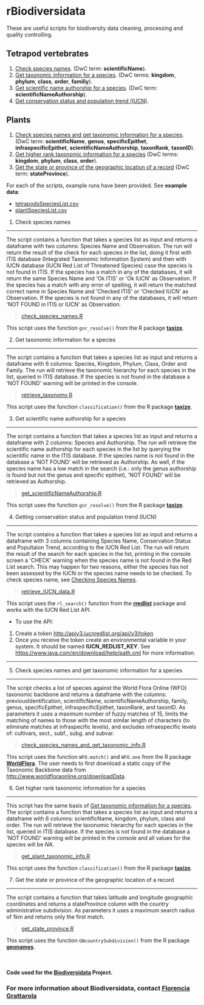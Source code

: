 rBiodiversidata
===============

These are useful scripts for biodiversity data cleaning, processing and
quality controlling.

Tetrapod vertebrates
--------------------

1.  [Check species names](#check-species-names). (DwC term:
    **scientificName**).
2.  [Get taxonomic information for a
    species](#get-taxonomic-information-for-a-species). (DwC terms:
    **kingdom**, **phylum**, **class**, **order**, **familiy**).
3.  [Get scientific name authorship for a
    species](#get-scientific-name-authorship-for-a-species). (DwC term:
    **scientificNameAuthorship**).
4.  [Get conservation status and population trend
    (IUCN)](#getting-conservation-status-and-population-trend-iucn).

Plants
------

1.  [Check species names and get taxonomic information for a
    species](#check-species-names-and-get-taxonomic-information-for-a-species).
    (DwC term: **scientificName**, **genus**, **specificEpithet**,
    **infraspecificEpithet**, **scientificNameAuthorship**,
    **taxonRank**, **taxonID**).
2.  [Get higher rank taxonomic information for a
    species](#get-higher-rank-taxonomic-information-for-a-species) (DwC
    terms: **kingdom**, **phylum**, **class**, **order**).
3.  [Get the state or province of the geographic location of a
    record](#get-the-state-or-province-of-the-geographic-location-of-a-record)
    (DwC term: **stateProvince**).

For each of the scripts, example runs have been provided. See **example
data**:  
- [tetrapodsSpeciesList.csv](tetrapodsSpeciesList.csv)  
- [plantSpeciesList.csv](plantSpeciesList.csv)

1) Check species names
----------------------

The script contains a function that takes a species list as input and
returns a dataframe with two columns: Species Name and Observation. The
run will return the result of the check for each species in the list,
doing it first with ITIS database (Integrated Taxonomic Information
System) and then with IUCN database (IUCN Red List of Threatened
Species) case the species is not found in ITIS. If the species has a
match in any of the databases, it will return the same Species Name and
'Ok ITIS' or 'Ok IUCN' as Observation. If the species has a match with
any error of spelling, it will return the matched correct name in
Species Name and 'Checked ITIS' or 'Checked IUCN' as Observation. If the
species is not found in any of the databases, it will return 'NOT FOUND
in ITIS or IUCN' as Observation.

> [check\_species\_names.R](check_species_names.R)

This script uses the function `gnr_resolve()` from the R package
[**taxize**](https://github.com/ropensci/taxize).

2) Get taxonomic information for a species
------------------------------------------

The script contains a function that takes a species list as input and
returns a dataframe with 6 columns: Species, Kingdom, Phylum, Class,
Order and Family. The run will retrieve the taxonomic hierarchy for each
species in the list, queried in ITIS database. If the species is not
found in the database a 'NOT FOUND' warning will be printed in the
console.

> [retrieve_taxonomy.R](retrieve_taxonomy.R)

This script uses the function `classification()` from the R package
[**taxize**](https://github.com/ropensci/taxize).

3) Get scientific name authorship for a species
-----------------------------------------------

The script contains a function that takes a species list as input and
returns a dataframe with 2 columns: Species and Authorship. The run will
retrieve the scientific name authorship for each species in the list by
querying the scientific name in the ITIS database. If the species name
is not found in the database a 'NOT FOUND' will be retrieved as
Authorship. As well, if the species name has a low match in the search
(i.e.: only the genus authorship is found but not the genus and specific
epithet), 'NOT FOUND' will be retrieved as Authorship.

> [get_scientificNameAuthorship.R](get_scientificNameAuthorship.R)

This script uses the function `gnr_resolve()` from the R package
[**taxize**](https://github.com/ropensci/taxize).

4) Getting conservation status and population trend (IUCN)
----------------------------------------------------------

The script contains a function that takes a species list as input and
returns a dataframe with 3 columns containing Species Name, Conservation
Status and Popultaion Trend, according to the IUCN Red List. The run
will return the result of the search for each species in the list,
printing in the console screen a 'CHECK' warning when the species name
is not found in the Red List search. This may happen for two reasons,
either the species has not been assessed by the IUCN or the species name
needs to be checked. To check species name, see [Checking Species
Names](#2-checking-species-names).

> [retrieve_IUCN_data.R](retrieve_IUCN_data.R)

This script uses the `rl_search()` function from the
[**rredlist**](https://CRAN.R-project.org/package=rredlist) package and
works with the IUCN Red List API.

-   To use the API:

1.  Create a token <http://apiv3.iucnredlist.org/api/v3/token>
2.  Once you receive the token create an environmental variable in your
    system. It should be named **IUCN_REDLIST_KEY**. See
    <https://www.java.com/en/download/help/path.xml> for more
    information.

------------------------------------------------------------------------

5) Check species names and get taxonomic information for a species
------------------------------------------------------------------

The script checks a list of species against the World Flora Online (WFO)
taxonomic backbone and returns a dataframe with the columns:
previousIdentification, scientificName, scientificNameAuthorship,
family, genus, specificEpithet, infraspecificEpithet, taxonRank, and
taxonID. As parameters it uses a maximum number of fuzzy matches of 15,
limits the matching of names to those with the most similar length of
characters (to eliminate matches at infraspecific levels), and excludes
infraespecific levels of: cultivars, sect., subf., subg. and subvar.

> [check_species_names_and_get_taxonomic_info.R](check_species_names_and_get_taxonomic_info.R)

This script uses the function `WFO.match()` and `WFO.one` from the R
package [**WorldFlora**](https://cran.r-project.org/package=WorldFlora).
The user needs to first download a static copy of the Taxonomic Backbone
data from <http://www.worldfloraonline.org/downloadData>.

6) Get higher rank taxonomic information for a species
------------------------------------------------------

This script has the same basis of [Get taxonomic information for a
species](#get-taxonomic-information-for-a-species). The script contains
a function that takes a species list as input and returns a dataframe
with 6 columns: scientificName, kingdom, phylum, class and order. The
run will retrieve the taxonomic hierarchy for each species in the list,
queried in ITIS database. If the species is not found in the database a
'NOT FOUND' warning will be printed in the console and all values for
the species will be *NA*.

> [get_plant_taxonomic_info.R](get_plant_taxonomic_info.R)

This script uses the function `classification()` from the R package
[**taxize**](https://github.com/ropensci/taxize).

7) Get the state or province of the geographic location of a record
-------------------------------------------------------------------

The script contains a function that takes latitude and longitude
geographic coordinates and returns a stateProvince column with the
country administrative subdivision. As parameters it uses a maximum
search radius of 1km and returns only the first match.

> [get\_state\_province.R](check_species_names.R)

This script uses the function `GNcountrySubdivision()` from the R
package
[**geonames**](https://cran.r-project.org/web/packages/geonames/).

<br>

#### Code used for the [Biodiversidata](https://biodiversidata.org) Project.

### For more information about Biodiversidata, contact [Florencia Grattarola](mailto:flograttarola@gmail.com)

